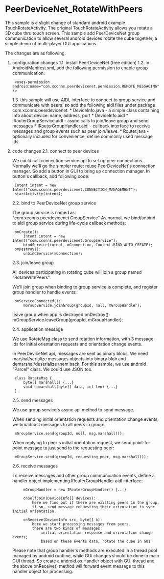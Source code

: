 PeerDeviceNet_RotateWithPeers
=============================

This sample is a slight change of standard android example TouchRotateActivity. 
The original TouchRotateActivity allows you rotate a 3D cube thru touch screen. 
This sample add PeerDeviceNet group communication to allow several android devices 
rotate the cube together, a simple demo of multi-player GUI applications.

The changes are as following.

1. configuration changes
	1.1. install PeerDeviceNet (free edition)
	1.2. in AndroidManifest.xml, add the following permission to enable group communication:
		
		<uses-permission android:name="com.xconns.peerdevicenet.permission.REMOTE_MESSAGING" />
	1.3. this sample will use AIDL interface to connect to group service and communicate 
		with peers; so add the following aidl files under package com.xconns.peerdevicenet:
		* DeviceInfo.java - a simple class containing info about device: name, address, port
		* DeviceInfo.aidl
 		* IRouterGroupService.aidl - async calls to join/leave group and send messages
 		* IRouterGroupHandler.aidl - callback interface to receive messages and group events 
 									such as peer join/leave.
 		* Router.java - optionally included for convenience, define commonly used message ids.
 		
2. code changes
	2.1. connect to peer devices

	We could call connection service api to set up peer connections. Normally we'll go 
		the simpler route: reuse PeerDeviceNet's connection manager.
		So add a button in GUI to bring up connection manager. In button's callback, 
		add following code:

		Intent intent = new Intent("com.xconns.peerdevicenet.CONNECTION_MANAGEMENT");
		startActivity(intent);
		
	2.2. bind to PeerDeviceNet group service

	The group service is named as: "com.xconns.peerdevicenet.GroupService"
		As normal, we bind/unbind to aidl group service during life-cycle callback methods:

		onCreate():
			Intent intent = new Intent("com.xconns.peerdevicenet.GroupService");
			bindService(intent, mConnection, Context.BIND_AUTO_CREATE);
		onDestroy():
		   	unbindService(mConnection);
		
	2.3. join/leave group

	All devices participating in rotating cube will join a group named "RotateWithPeers".

	We'll join group when binding to group service is complete, and register group handler
		   to handle events:

		onServiceConnected():
		   	mGroupService.joinGroup(groupId, null, mGroupHandler);
	leave group when app is destroyed
		onDestroy():
		   	mGroupService.leaveGroup(groupId, mGroupHandler);
		   	
	2.4. application message

	We use RotateMsg class to send rotation information, with 
			3 message ids for initial orientation requests and orientation change events.

	In PeerDeviceNet api, messages are sent as binary blobs. We need marshal/serialize
			messages objects into binary blob and demarshal/deserialize them back.
			For this sample, we use android "Parcel" class. We could use JSON too.

		class RotateMsg {
			byte[] marshall() {...}
			void unmarshall(byte[] data, int len) {...}
		}
			
	2.5. send messages

	We use group service's async api method to send message. 

	When sending initial orientation requests and orientation change events, we 
			broadcast messages to all peers in group:

		mGroupService.send(groupId, null, msg.marshall());

	When replying to peer's initial orientation request, we send point-to-point
			message to just send to the requesting peer:

		mGroupService.send(groupId, requesting_peer, msg.marshall());
	
	2.6. receive messages

	To receive messages and other group communication events, define a handler
			object implementing IRouterGroupHandler aidl interface:

			mGroupHandler = new IRouterGroupHandler() {...}
		
			onSelfJoin(DeviceInfo[] devices):
				here we find out if there are existing peers in the group, 
				if so, send message requesting their orientation to sync initial orientation.
				
			onReceive(DeviceInfo src, byte[] b):
				here we start processing messages from peers.
				there are two kinds of messages: 
					initial orientation response and orientation change events;
					based on these events data, rotate the cube in GUI
				
	Please note that group handler's methods are executed in a thread pool
				managed by android runtime, while GUI changes should be done in main GUI thread.
				So create a android.os.Handler object with GUI thread and the above onReceive() method will forward event message to this handler object for processing.
				

			
